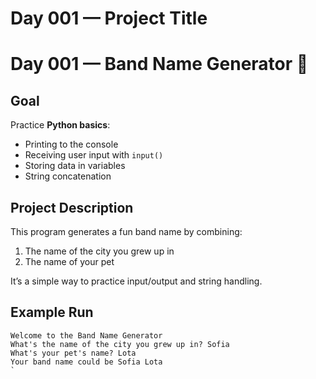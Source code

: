 # Day 001 — Project Title

# Day 001 — Band Name Generator 🎵

## Goal
Practice **Python basics**:
- Printing to the console
- Receiving user input with `input()`
- Storing data in variables
- String concatenation

## Project Description
This program generates a fun band name by combining:
1. The name of the city you grew up in
2. The name of your pet

It’s a simple way to practice input/output and string handling.

## Example Run
```text
Welcome to the Band Name Generator
What's the name of the city you grew up in? Sofia
What's your pet's name? Lota
Your band name could be Sofia Lota
`

